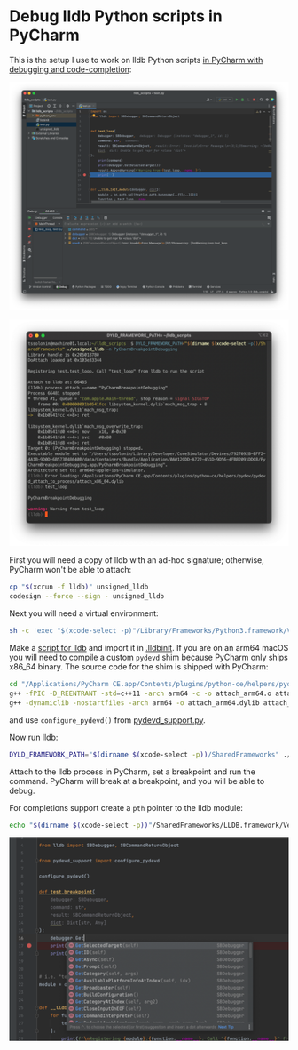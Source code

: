 # Debug lldb Python scripts in PyCharm

This is the setup I use to work on lldb Python scripts [in PyCharm with debugging and code-completion](https://abdulowork.github.io/Debugging-lldb-Scripts-in-PyCharm):

![pycharm_debugging.png](img/pycharm_debugging.png)

![lldb_debugging.png](img/lldb_debugging.png)

First you will need a copy of lldb with an ad-hoc signature; otherwise, PyCharm won't be able to attach:
```bash
cp "$(xcrun -f lldb)" unsigned_lldb
codesign --force --sign - unsigned_lldb
```

Next you will need a virtual environment:
```bash
sh -c 'exec "$(xcode-select -p)"/Library/Frameworks/Python3.framework/Versions/Current/bin/python3 -m venv python_env'
```

Make a [script for lldb](test.py) and import it in [.lldbinit](.lldbinit). If you are on an arm64 macOS you will need to compile a custom `pydevd` shim because PyCharm only ships x86_64 binary. The source code for the shim is shipped with PyCharm:
```bash
cd "/Applications/PyCharm CE.app/Contents/plugins/python-ce/helpers/pydev/pydevd_attach_to_process/linux_and_mac"
g++ -fPIC -D_REENTRANT -std=c++11 -arch arm64 -c -o attach_arm64.o attach.cpp
g++ -dynamiclib -nostartfiles -arch arm64 -o attach_arm64.dylib attach_arm64.o -lc
```

and use `configure_pydevd()` from [pydevd_support.py](pydevd_support.py). 

Now run lldb:
```bash
DYLD_FRAMEWORK_PATH="$(dirname $(xcode-select -p))/SharedFrameworks" ./unsigned_lldb --local-lldbinit
```

Attach to the lldb process in PyCharm, set a breakpoint and run the command. PyCharm will break at a breakpoint, and you will be able to debug.

For completions support create a `pth` pointer to the lldb module:
```bash
echo "$(dirname $(xcode-select -p))"/SharedFrameworks/LLDB.framework/Versions/A/Resources/Python > "$(echo python_env/lib/python*)/site-packages/lldb.pth"
```

![completion.png](img/completion.png)
